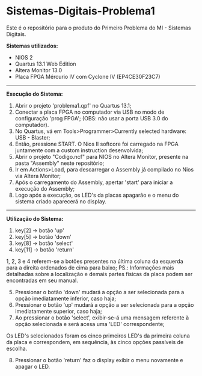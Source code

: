 # Sistemas-Digitais-Problema1
Este é o repositório para o produto do Primeiro Problema do MI - Sistemas Digitais.

**Sistemas utilizados:**
* NIOS 2
* Quartus 13.1 Web Edition
* Altera Monitor 13.0 
* Placa FPGA Mércurio IV com Cyclone IV (EP4CE30F23C7)

****

**Execução do Sistema:**
1. Abrir o projeto 'problema1.qpf' no Quartus 13.1;
2. Conectar a placa FPGA no computador via USB no modo de configuração 'prog FPGA'; (OBS: não usar a porta USB 3.0 do computador).
3. No Quartus, vá em Tools>Programmer>Currently selected hardware: USB - Blaster;
4. Então, pressione START. O Nios II softcore foi carregado na FPGA juntamente com a custom instruction desenvolvida;
5. Abrir o projeto "Codigo.ncf" para NIOS no Altera Monitor, presente na pasta "Assembly" neste repositório;
6. Ir em Actions>Load, para descarregar o Assembly já compilado no Nios via Altera Monitor;
7. Após o carregamento do Assembly, apertar 'start' para iniciar a execução do Assembly;
8. Logo após a execução, os LED's da placas apagarão e o menu do sistema criado aparecerá no display.

****

**Utilização do Sistema:**
1. key[2] -> botão 'up'
2. key[5] -> botão 'down'
3. key[8] -> botão 'select'
4. key[11] -> botão 'return'

1, 2, 3 e 4 referem-se a botões presentes na última coluna da esquerda para a direita ordenados de cima para baixo;
PS.: Informações mais detalhadas sobre a localização e demais partes físicas da placa podem ser encontradas em seu manual.

5. Pressionar o botão 'down' mudará a opção a ser selecionada para a opção imediatamente inferior, caso haja;
6. Pressionar o botão 'up' mudará a opção a ser selecionada para a opção imediatamente superior, caso haja;
7. Ao pressionar o botão 'select', exibir-se-á uma mensagem referente à opção selecionada e será acesa uma 'LED' correspondente;

Os LED's selecionados foram os cinco primeiros LED's da primeira coluna da placa e correspondem, em sequência, às cinco opções passíveis de escolha.

8. Pressionar o botão 'return' faz o display exibir o menu novamente e apagar o LED.

